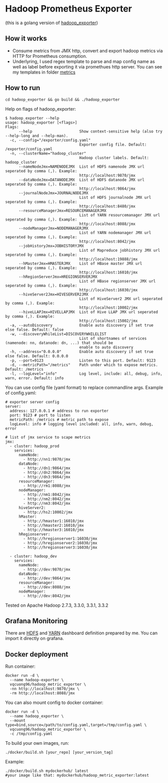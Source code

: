 # Hadoop Prometheus Exporter
(this is a golang version of [hadoop_exporter](https://github.com/vqcuong/hadoop_exporter))

## How it works
- Consume metrics from JMX http, convert and export hadoop metrics via HTTP for Prometheus consumption.
- Underlyring, I used regex template to parse and map config name as well as label before exporting it via promethues http server. You can see my templates in folder [metrics](./metrics)

## How to run
```
cd hadoop_exporter && go build && ./hadoop_exporter
```

Help on flags of hadoop_exporter:
```
$ hadoop_exporter --help
usage: hadoop_exporter [<flags>]
Flags:
      --help                     Show context-sensitive help (also try --help-long and --help-man).
  -c, --config="/exporter/config.yaml"  
                                 Exporter config file. Default: /exporter/config.yaml
  -n, --clusterName="hadoop_cluster"  
                                 Hadoop cluster labels. Default: hadoop_cluster
      --nameNodeJmx=NAMENODEJMX  List of HDFS namenode JMX url seperated by comma (,). Example:
                                 http://localhost:9870/jmx
      --dataNodeJmx=DATANODEJMX  List of HDFS datanode JMX url seperated by comma (,). Example:
                                 http://localhost:9864/jmx
      --journalNodeJmx=JOURNALNODEJMX  
                                 List of HDFS journalnode JMX url seperated by comma (,). Example:
                                 http://localhost:8480/jmx
      --resourceManagerJmx=RESOURCEMANAGERJMX  
                                 List of YARN resourcemanager JMX url seperated by comma (,). Example:
                                 http://localhost:8088/jmx
      --nodeManagerJmx=NODEMANAGERJMX  
                                 List of YARN nodemanager JMX url seperated by comma (,). Example:
                                 http://localhost:8042/jmx
      --jobHistoryJmx=JOBHISTORYJMX  
                                 List of Mapreduce jobhistory JMX url seperated by comma (,). Example:
                                 http://localhost:19888/jmx
      --hMasterJmx=HMASTERJMX    List of HBase master JMX url seperated by comma (,). Example:
                                 http://localhost:16010/jmx
      --hRegionServerJmx=HREGIONSERVERJMX  
                                 List of HBase regionserver JMX url seperated by comma (,). Example:
                                 http://localhost:16030/jmx
      --hiveServer2Jmx=HIVESERVER2JMX  
                                 List of HiveServer2 JMX url seperated by comma (,). Example:
                                 http://localhost:10002/jmx
      --hiveLLAPJmx=HIVELLAPJMX  List of Hive LLAP JMX url seperated by comma (,). Example:
                                 http://localhost:15002/jmx
  -a, --autoDiscovery            Enable auto discovery if set true else false. Default: false
  -w, --discoveryWhileList=DISCOVERYWHILELIST  
                                 List of shortnames of services (namenode: nn, datanode: dn, ...) that should be
                                 enable to auto discovery
  -h, --address="0.0.0.0"        Enable auto discovery if set true else false. Default: 0.0.0.0
  -p, --port=9123                Listen to this port. Default: 9123
  -d, --metricPath="/metrics"    Path under which to expose metrics. Default: /metrics
  -l, --logLevel="info"          Log level, include: all, debug, info, warn, error. Default: info
```

You can use config file (yaml format) to replace commandline args. Example of config.yaml:
```
# exporter server config
server:
  address: 127.0.0.1 # address to run exporter
  port: 9123 # port to listen
  metricPath: /metrics # metric path to expose
  logLevel: info # logging level included: all, info, warn, debug, error

# list of jmx service to scape metrics
jmx:
  - cluster: hadoop_prod
    services:
      nameNode:
        - http://nn1:9870/jmx
      dataNode:
        - http://dn1:9864/jmx
        - http://dn2:9864/jmx
        - http://dn3:9864/jmx
      resourceManager:
        - http://rm1:8088/jmx
      nodeManager:
        - http://nm1:8042/jmx
        - http://nm2:8042/jmx
        - http://nm3:8042/jmx
      hiveServer2:
        - http://hs2:10002/jmx
      hMaster:
        - http://hmaster1:16010/jmx
        - http://hmaster2:16010/jmx
        - http://hmaster3:16010/jmx
      hRegionserver:
        - http://hregionserver1:16030/jmx
        - http://hregionserver2:16030/jmx
        - http://hregionserver3:16030/jmx

  - cluster: hadoop_dev
    services:
      nameNode:
        - http://dev:9870/jmx
      dataNode:
        - http://dev:9864/jmx
      resourceManager:
        - http://dev:8088/jmx
      nodeManager:
        - http://dev:8042/jmx
```

Tested on Apache Hadoop 2.7.3, 3.3.0, 3.3.1, 3.3.2

## Grafana Monitoring
There are [HDFS](./dashboards/hdfs.json) and [YARN](./dashboards/yarn.json) dashboard definition prepared by me. You can import it directly on grafana.

## Docker deployment

Run container:
```
docker run -d \
  --name hadoop-exporter \
  vqcuong96/hadoop_metric_exporter \
  -nn http://localhost:9870/jmx \
  -rm http://localhost:8088/jmx
```

You can also mount config to docker container:
```
docker run -d \
  --name hadoop_exporter \
  --mount type=bind,source=/path/to/config.yaml,target=/tmp/config.yaml \
  vqcuong96/hadoop_metric_exporter \
  -c /tmp/config.yaml
```

To build your own images, run:
```
./docker/build.sh [your_repo] [your_version_tag]
```

Example:
```
./docker/build.sh mydockerhub/ latest 
#your image like that: mydockerhub/hadoop_metric_exporter:latest
```
